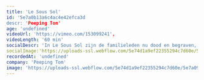 ```yaml
---
title: 'Le Sous Sol'
id: '5e7a0b13a6c4ac4e42efca3d
descr: 'Peeping Tom'
age: 'undefined'
videoUrl: 'https://vimeo.com/153099241',
videoLength: '60 min'
socialDescr: 'In Le Sous Sol zijn de familieleden nu dood en begraven, maar leven ze verder onder de grond. Er zijn geen regels en afspraken meer, de familiale pikorde wordt grondig op haar kop gezet. Inspiratie kwam onder meer van Dostojevski's Bobok. De overleden personages praten over hun dood, het waarom en hoe van het leven dat ze reeds achter de rug hebben. De situationele humor vormt een belangrijk contrapunt. In deze voorstelling spelen bejaarde personages een nog grotere rol dan tevoren. Bijzonder is de samenwerking met de 80-jarige butohdanseres Maria Otal.'
socialImage:'https://uploads-ssl.webflow.com/5e74d1a9ef22355294c7d60e/5e7a099aae5f16a039a606cc_Le%20Sous%20Sol%20(c)%20Maarten%20Vanden%20Abeele%2C%20Peeping%20Tom_web.jpg'
recordedAt: 'undefined'
company: 'Peeping Tom'
image: 'https://uploads-ssl.webflow.com/5e74d1a9ef22355294c7d60e/5e7a099aae5f16a039a606cc_Le%20Sous%20Sol%20(c)%20Maarten%20Vanden%20Abeele%2C%20Peeping%20Tom_web.jpg'
---
```

